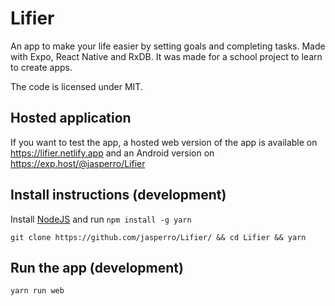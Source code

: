 # Lifier

An app to make your life easier by setting goals and completing tasks. Made with Expo, React Native and RxDB. It was made for a school project to learn to create apps.

The code is licensed under MIT.

## Hosted application
If you want to test the app, a hosted web version of the app is available on https://lifier.netlify.app and an Android version on https://exp.host/@jasperro/Lifier

## Install instructions (development)

Install [NodeJS](https://nodejs.org) and run `npm install -g yarn`

`git clone https://github.com/jasperro/Lifier/ && cd Lifier && yarn`

## Run the app (development)

`yarn run web`

